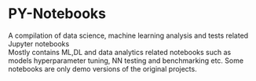 # PY-Notebooks
A compilation of data science, machine learning analysis and tests related Jupyter notebooks\
Mostly contains ML,DL and data analytics related notebooks such as models hyperparameter tuning, NN testing and benchmarking etc. Some notebooks are only demo versions of the original projects.
